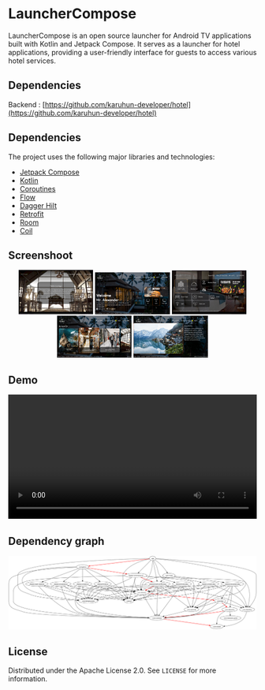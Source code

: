 # LauncherCompose

LauncherCompose is an open source launcher for Android TV applications built with Kotlin and Jetpack Compose. It serves as a launcher for hotel applications, providing a user-friendly interface for guests to access various hotel services.

## Dependencies

Backend : [https://github.com/karuhun-developer/hotel](https://github.com/karuhun-developer/hotel)

## Dependencies

The project uses the following major libraries and technologies:

*   [Jetpack Compose](https://developer.android.com/jetpack/compose)
*   [Kotlin](https://kotlinlang.org/)
*   [Coroutines](https://kotlinlang.org/docs/reference/coroutines-overview.html)
*   [Flow](https://kotlin.github.io/kotlinx.coroutines/kotlinx-coroutines-core/kotlinx.coroutines.flow/)
*   [Dagger Hilt](https://dagger.dev/hilt/)
*   [Retrofit](https://square.github.io/retrofit/)
*   [Room](https://developer.android.com/training/data-storage/room)
*   [Coil](https://coil-kt.github.io/coil/)

## Screenshoot
<div align="center">
    <img alt="App image" src="docs/screenshoot/screensaver.png" width="30%">
    <img alt="App image" src="docs/screenshoot/home.png" width="30%">
    <img alt="App image" src="docs/screenshoot/main-menu.png" width="30%">
    <img alt="App image" src="docs/screenshoot/content.png" width="30%">
    <img alt="App image" src="docs/screenshoot/detail-content.png" width="30%">
</div>

## Demo


<video
    src='https://github.com/user-attachments/assets/de92c8bd-e7a5-4851-9ba1-48ef249c6732'
    controls
    width="100%"
    alt="Demo video of LauncherCompose">
    Your browser does not support the video element. You can view the demo at our website.
</video>



## Dependency graph
![Dependency graph](docs/images/graphs/dep_graph_app.svg)

## License

Distributed under the Apache License 2.0. See `LICENSE` for more information.

